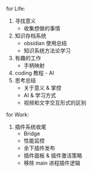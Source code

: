 for Life:
1. 寻找意义
	- 收集想做的事情
2. 知识存档系统
	- obsidian 使用总结
	- 知识系统方法论学习
3. 有趣的工作
	- 手柄映射
4. coding 教程 - AI
5. 思考总结
	- 关于意义 & 掌控
	- AI & 学习方式
	- 视频和文字交互形式的区别

for Work:
1. 插件系统收尾
	- Bridge
	- 性能监控
	- 余下插件发布
	- 插件面板 & 插件激活策略
	- 移除 main 进程插件逻辑
